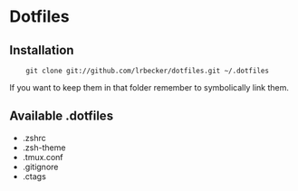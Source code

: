 # Dotfiles

## Installation

        git clone git://github.com/lrbecker/dotfiles.git ~/.dotfiles

If you want to keep them in that folder remember to symbolically link them.

## Available .dotfiles

  * .zshrc 
  * .zsh-theme
  * .tmux.conf 
  * .gitignore
  * .ctags
